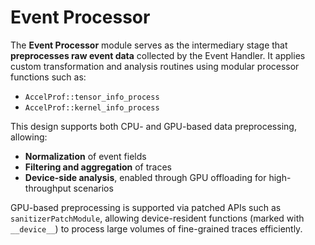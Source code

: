 # Event Processor

The **Event Processor** module serves as the intermediary stage that **preprocesses raw event data** collected by the Event Handler. It applies custom transformation and analysis routines using modular processor functions such as:

- `AccelProf::tensor_info_process`
- `AccelProf::kernel_info_process`

This design supports both CPU- and GPU-based data preprocessing, allowing:

- **Normalization** of event fields
- **Filtering and aggregation** of traces
- **Device-side analysis**, enabled through GPU offloading for high-throughput scenarios

GPU-based preprocessing is supported via patched APIs such as `sanitizerPatchModule`, allowing device-resident functions (marked with `__device__`) to process large volumes of fine-grained traces efficiently.
